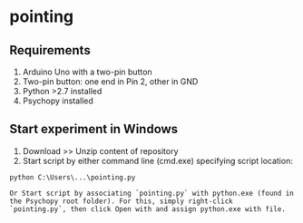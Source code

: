 # pointing

## Requirements
1.  Arduino Uno with a two-pin button
2.  Two-pin button: one end in Pin 2, other in GND
3.  Python >2.7 installed
4.  Psychopy installed

## Start experiment in Windows
1.  Download >> Unzip content of repository
2.  Start script by either command line (cmd.exe) specifying script location:
```
python C:\Users\...\pointing.py
```
    Or Start script by associating `pointing.py` with python.exe (found in the Psychopy root folder). For this, simply right-click  `pointing.py`, then click Open with and assign python.exe with file.
